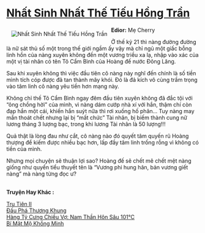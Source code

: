 <a href="https://utruyen.com/nhat-sinh-nhat-the-tieu-hong-tran/16888/" title="Nhất Sinh Nhất Thế Tiếu Hồng Trần"><h1>Nhất Sinh Nhất Thế Tiếu Hồng Trần</h1></a><div style="display:table"><img align="right" style="float: left; padding: 10px;" src="https://utruyen.com/images/story/200x260/nhat-sinh-nhat-the-tieu-hong-tran.jpg" alt="Nhất Sinh Nhất Thế Tiếu Hồng Trần"><b>Edior:</b> Mẹ Cherry<p></p>Ở thế kỷ 21 thì nàng đường đường là nữ sát thủ số một trong thế giới ngầm ấy vậy mà chỉ ngủ một giấc bỗng linh hồn của nàng xuyên không đến một vương triều xa lạ, nhập vào xác của một vị tài nhân có tên Tô Cẩm Bình của Hoàng đế nước Đông Lăng.<p></p>Sau khi xuyên không thì việc đầu tiên cô nàng này nghĩ đến chính là số tiền mình tích cóp được đã tan thành mây khói. Đó là đả kích vô cùng trầm trọng vào tâm linh cô nàng yêu tiền hơn mạng này.<p></p>Không chỉ thế Tô Cẩm Bình ngay đêm đầu tiên xuyên không đã đắc tội với “ông chồng hời” của mình, vì nàng dám cướp nhà xí với hắn, thậm chí còn đạp hắn một cái, khiến hắn suýt nữa thì rơi xuống hố phân... Tuy nàng may mắn thoát chết nhưng lại bị “mất chức” Tài nhân, bị biếm thành cung nữ lương tháng 3 lượng bạc, trong khi lương Tài nhân là 50 lượng!!!<p></p>Quả thật là lòng đau như cắt, cô nàng nào đó quyết tâm quyến rũ Hoàng thượng để kiếm được nhiều bạc hơn, lấp đầy tâm linh trống rỗng vì không có tiền của mình.<p></p>Nhưng mọi chuyện sẽ thuận lợi sao? Hoàng đế sẽ chết mê chết mệt nàng giống như quyển tiểu thuyết tên là “Vương phi hung hãn, bản vương giết nàng” mà nàng từng đọc ư?</div><p><br><b>Truyện Hay Khác :</b></p><a href="https://utruyen.com/tru-tien-ii/6791/" alt="Tru Tiên II">Tru Tiên II</a><br/><a href="https://github.com/quanluxury/truyenhot/tree/master/truyenhay/704/" alt="Đấu Phá Thương Khung">Đấu Phá Thương Khung</a><br/><a href="https://github.com/quanluxury/ngontinhhot/tree/master/truyenhay/17398/" alt="Hàng Tỷ Cưng Chiều Vợ: Nam Thần Hôn Sâu 101℃">Hàng Tỷ Cưng Chiều Vợ: Nam Thần Hôn Sâu 101℃</a><br/><a href="https://github.com/quanluxury/ngontinhhot/tree/master/truyenhay/20338/" alt="Bí Mật Mộ Khồng Minh">Bí Mật Mộ Khồng Minh</a><br/>